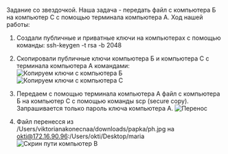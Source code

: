 Задание со звездочкой. 
Наша задача - передать файл с компьютера Б на компьютер С с помощью терминала компьютера А.
Ход нашей работы:
1. Создали публичные и приватные ключи на компьютерах с помощью команды:
   ssh-keygen -t rsa -b 2048
2. Скопировали публичные ключи компьютера Б и компьютера С с терминала компьютера А командами:
   ![Копируем ключи с компьютера Б](https://github.com/Vikttrr/zenit_cloud_service/assets/112972915/cdd87aa5-5161-4a15-bb19-4d83950895fa)
   ![Копируем ключи с компьютера С](https://github.com/Vikttrr/zenit_cloud_service/assets/112972915/85295181-2bfe-459f-8e7c-0370002b223a)

3. Передаем с помощью терминала компьютера А файл с компьютера Б на компьютер С с помощью команды scp (secure copy). Запрашивается только пароль ключа компьютера А.
   ![Перенос](https://github.com/Vikttrr/zenit_cloud_service/assets/112972915/6e1c2990-f986-4253-b3df-4b970bc2ab73)

4. Файл перенесся из /Users/viktorianakonecnaa/downloads/papka/ph.jpg на okti@172.16.90.96:/Users/okti/Desktop/maria
   ![Скрин пути компьютер В](https://github.com/Vikttrr/zenit_cloud_service/assets/112972915/22d14859-f4e3-465f-b271-2822d538d8b4)



   



   


